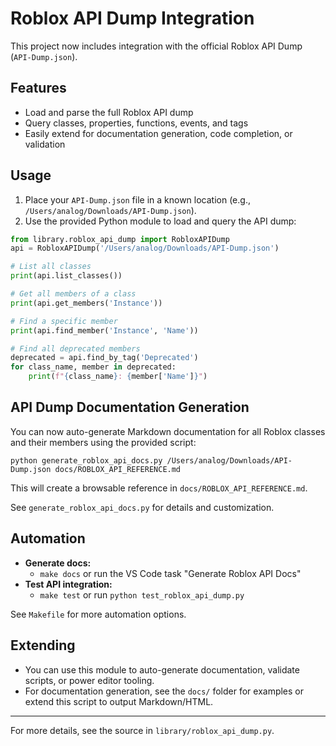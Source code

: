 # Roblox API Dump Integration

This project now includes integration with the official Roblox API Dump (`API-Dump.json`).

## Features
- Load and parse the full Roblox API dump
- Query classes, properties, functions, events, and tags
- Easily extend for documentation generation, code completion, or validation

## Usage

1. Place your `API-Dump.json` file in a known location (e.g., `/Users/analog/Downloads/API-Dump.json`).
2. Use the provided Python module to load and query the API dump:

```python
from library.roblox_api_dump import RobloxAPIDump
api = RobloxAPIDump('/Users/analog/Downloads/API-Dump.json')

# List all classes
print(api.list_classes())

# Get all members of a class
print(api.get_members('Instance'))

# Find a specific member
print(api.find_member('Instance', 'Name'))

# Find all deprecated members
deprecated = api.find_by_tag('Deprecated')
for class_name, member in deprecated:
    print(f"{class_name}: {member['Name']}")
```

## API Dump Documentation Generation

You can now auto-generate Markdown documentation for all Roblox classes and their members using the provided script:

```
python generate_roblox_api_docs.py /Users/analog/Downloads/API-Dump.json docs/ROBLOX_API_REFERENCE.md
```

This will create a browsable reference in `docs/ROBLOX_API_REFERENCE.md`.

See `generate_roblox_api_docs.py` for details and customization.

## Automation

- **Generate docs:**
  - `make docs` or run the VS Code task "Generate Roblox API Docs"
- **Test API integration:**
  - `make test` or run `python test_roblox_api_dump.py`

See `Makefile` for more automation options.

## Extending
- You can use this module to auto-generate documentation, validate scripts, or power editor tooling.
- For documentation generation, see the `docs/` folder for examples or extend this script to output Markdown/HTML.

---

For more details, see the source in `library/roblox_api_dump.py`.
